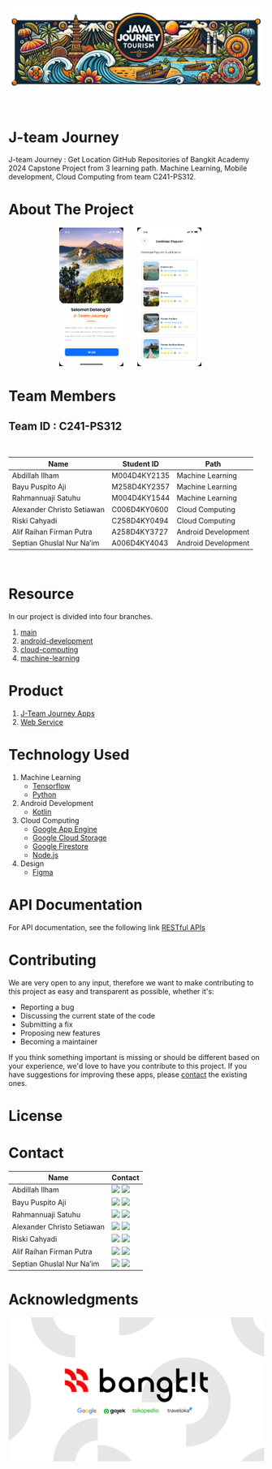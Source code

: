 <br />
<p align="center">
  <a href="#">
    <img src="https://github.com/Capstone-General/.github/blob/ba910d523a4998266d9ba33cf7f6a9041f344737/profile/images/bg.png">
  </a>
</p>
<br>

# J-team Journey

J-team Journey : Get Location GitHub Repositories of Bangkit Academy 2024 Capstone Project from 3 learning path. Machine Learning, Mobile development, Cloud Computing from team C241-PS312.

# About The Project

<p align="center">
	<img src="https://github.com/Capstone-General/.github/blob/631b023d32a91020a00ae04ea6147abfa14c1d6b/profile/images/welcome.png" width="25%"> &nbsp; &nbsp; &nbsp;
	<img src="https://github.com/Capstone-General/.github/blob/6f6359a8f0e9ac1fd4ffc6c6d98c54583ea60dcd/profile/images/home.png" width="25%"> &nbsp; &nbsp; &nbsp;
<!-- 	<img src="logo/rekomendasi.png" width="25%"> -->
</p>

# Team Members

## Team ID : C241-PS312

<br>

| Name                       | Student ID   | Path                |
| -------------------------- | ------------ | ------------------- |
| Abdillah Ilham             | M004D4KY2135 | Machine Learning    |
| Bayu Puspito Aji           | M258D4KY2357 | Machine Learning    |
| Rahmannuaji Satuhu         | M004D4KY1544 | Machine Learning    |
| Alexander Christo Setiawan | C006D4KY0600 | Cloud Computing     |
| Riski Cahyadi              | C258D4KY0494 | Cloud Computing     |
| Alif Raihan Firman Putra   | A258D4KY3727 | Android Development |
| Septian Ghuslal Nur Na’im  | A006D4KY4043 | Android Development |

<br>

# Resource

In our project is divided into four branches.

1. [main](https://github.com/Capstone-General)
2. [android-development](https://github.com/Capstone-General/Mobile-Development.git)
3. [cloud-computing](https://github.com/Capstone-General/Cloud-Computing.git)
4. [machine-learning](https://github.com/Capstone-General/Machine-Learning.git)

# Product

1. [J-Team Journey Apps]()
2. [Web Service](https://capstone-project-c241-ps312.et.r.appspot.com/)
   <br>

# Technology Used

1. Machine Learning
   - [Tensorflow](https://www.tensorflow.org/)
   - [Python](https://www.python.org/)
2. Android Development
   - [Kotlin](https://kotlinlang.org/)
3. Cloud Computing
   - [Google App Engine](https://cloud.google.com/appengine)
   - [Google Cloud Storage](https://cloud.google.com/storage)
   - [Google Firestore](https://cloud.google.com/firestore)
   - [Node.js](https://nodejs.org)
4. Design
   - [Figma](https://www.figma.com/design/MUr2MmFsY3y3Rybg6YOuMG/JavaJourney?node-id=0-1)
     <br>

# API Documentation

For API documentation, see the following link [RESTful APIs](https://github.com/Capstone-General/Cloud-Computing.git)

# Contributing

We are very open to any input, therefore we want to make contributing to this project as easy and transparent as possible, whether it's:

- Reporting a bug
- Discussing the current state of the code
- Submitting a fix
- Proposing new features
- Becoming a maintainer

If you think something important is missing or should be different based on your experience, we'd love to have you contribute to this project. If you have suggestions for improving these apps, please [contact](https://github.com/Capstone-General#contact) the existing ones.

# License

# Contact

| Name                  | Contact                                                                                                                                                                                                                                                                                                                                        |
| --------------------- | ---------------------------------------------------------------------------------------------------------------------------------------------------------------------------------------------------------------------------------------------------------------------------------------------------------------------------------------------- |
| Abdillah Ilham          | <a href="https://www.linkedin.com/in/abdillah-ilham-83288821a/"><img src="https://img.shields.io/badge/LinkedIn-0077B5?style=for-the-badge&logo=linkedin&logoColor=white" /></a> <a href="https://github.com/ailham4321"><img src="https://img.shields.io/badge/GitHub-100000?style=for-the-badge&logo=github&logoColor=white" /></a>                   |
| Bayu Puspito Aji  | <a href="https://www.linkedin.com/in/bayu-puspito-aji/"><img src="https://img.shields.io/badge/LinkedIn-0077B5?style=for-the-badge&logo=linkedin&logoColor=white" /></a> <a href="https://github.com/Boytzy"><img src="https://img.shields.io/badge/GitHub-100000?style=for-the-badge&logo=github&logoColor=white" /></a>                          |
| Rahmannuaji Satuhu    | <a href="https://www.linkedin.com/in/rahmannuajisatuhu/"><img src="https://img.shields.io/badge/LinkedIn-0077B5?style=for-the-badge&logo=linkedin&logoColor=white" /></a> <a href="https://github.com/rahmannuaji"><img src="https://img.shields.io/badge/GitHub-100000?style=for-the-badge&logo=github&logoColor=white" /></a>                       |
| Alexander Christo Setiawan | <a href="https://www.linkedin.com/in/alexander-christo-setiawan-51ab30249/"><img src="https://img.shields.io/badge/LinkedIn-0077B5?style=for-the-badge&logo=linkedin&logoColor=white" /></a> <a href="https://github.com/alexchristoo"><img src="https://img.shields.io/badge/GitHub-100000?style=for-the-badge&logo=github&logoColor=white" /></a>               |
| Riski Cahyadi           | <a href="https://www.linkedin.com/in/riski-cahyadi"><img src="https://img.shields.io/badge/LinkedIn-0077B5?style=for-the-badge&logo=linkedin&logoColor=white" /></a> <a href="https://github.com/Jnckk"><img src="https://img.shields.io/badge/GitHub-100000?style=for-the-badge&logo=github&logoColor=white" /></a>                        |
| Alif Raihan Firman Putra     | <a href="https://www.linkedin.com/in/alif-raihan-271069162//"><img src="https://img.shields.io/badge/LinkedIn-0077B5?style=for-the-badge&logo=linkedin&logoColor=white" /></a> <a href="https://github.com/arfpalif"><img src="https://img.shields.io/badge/GitHub-100000?style=for-the-badge&logo=github&logoColor=white" /></a> |
| Septian Ghuslal Nur Na’im          | <a href="https://www.linkedin.com/in/septian-ghuslal-nur-na-im-44ba3224b/"><img src="https://img.shields.io/badge/LinkedIn-0077B5?style=for-the-badge&logo=linkedin&logoColor=white" /></a> <a href="https://github.com/septiannaim"><img src="https://img.shields.io/badge/GitHub-100000?style=for-the-badge&logo=github&logoColor=white" /></a>                        |

# Acknowledgments

<img src="https://github.com/Capstone-General/.github/blob/ab66c675314374d24c47ed081f094f30a234ce33/profile/images/Bangkit.png" />
